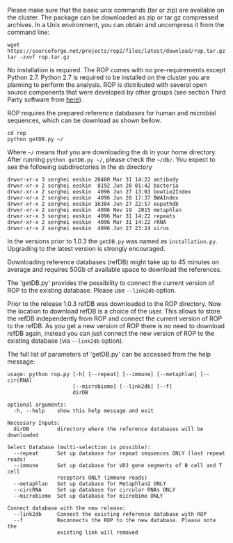 Please make sure that the basic unix commands (tar or zip) are available on the cluster. The package  can be downloaded as zip or tar.gz compressed archives. In a Unix environment, you can obtain and uncompress it from the command line:

```
wget https://sourceforge.net/projects/rop2/files/latest/download/rop.tar.gz
tar -zxvf rop.tar.gz
```

No installation is required. The ROP comes with no pre-requirements except Python 2.7. Python 2.7 is required to be installed on the cluster you are planning to perform the analysis. ROP is distributed with several open source components that were developed by other groups (see section Third Party software from [here](https://sergheimangul.wordpress.com//rop/)).

ROP requires the prepared reference databases for human and microbial sequences, which can be download as shown bellow. 

```
cd rop
python getDB.py ~/
```

Where `~/` means that you are downloading the `db` in your home directory. After running `python getDB.py ~/`, please check the `~/db/`. You expect to see the following subdirectories in the `db` directory

```
drwxr-xr-x 3 serghei eeskin 20480 Mar 31 14:22 antibody
drwxr-xr-x 2 serghei eeskin  8192 Jun 28 01:42 bacteria
drwxr-xr-x 2 serghei eeskin  4096 Jun 27 13:03 bowtie2Index
drwxr-xr-x 2 serghei eeskin  4096 Jun 28 17:37 BWAIndex
drwxr-xr-x 2 serghei eeskin 16384 Jun 27 22:57 eupathdb
drwxr-xr-x 2 serghei eeskin  4096 Nov 19  2015 metaphlan
drwxr-xr-x 3 serghei eeskin  4096 Mar 31 14:22 repeats
drwxr-xr-x 2 serghei eeskin  4096 Mar 31 14:22 rRNA
drwxr-xr-x 2 serghei eeskin  4096 Jun 27 23:24 virus
```




In the versions prior to 1.0.3 the `getDB.py` was named as `installation.py`. Upgrading to the latest version is strongly encouraged. 
 
Downloading reference databases (refDB) might take up to  45 minutes on average and requires 50Gb of available space to download the references.

The 'getDB.py' provides the possibility to connect the current version of ROP to the existing database. Please use `--link2db` option. 

Prior to the release 1.0.3 refDB was downloaded to the ROP directory. Now the location to download refDB is a choice of the user. This allows to store the refDB independently from ROP and connect the current version of ROP to the refDB. As you get a new version of ROP there is no need to download refDB again, instead you can just connect the new version of ROP to the existing database (via `--link2db` option).


The full list of parameters of 'getDB.py' can be accessed from the help message:

```
usage: python rop.py [-h] [--repeat] [--immune] [--metaphlan] [--circRNA]
                     [--microbiome] [--link2db] [--f]
                     dirDB

optional arguments:
  -h, --help    show this help message and exit

Necessary Inputs:
  dirDB         directory where the reference databases will be downloaded

Select Database (multi-selection is possible):
  --repeat      Set up database for repeat sequences ONLY (lost repeat reads)
  --immune      Set up database for VDJ gene segments of B cell and T cell
                receptors ONLY (immune reads)
  --metaphlan   Set up database for Metaphlan2 ONLY
  --circRNA     Set up database for circular RNAs ONLY
  --microbiome  Set up database for microbime ONLY

Connect database with the new release:
  --link2db     Connect the existing reference database with ROP
  --f           Reconnects the ROP to the new database. Please note the
                existing link will removed
```


